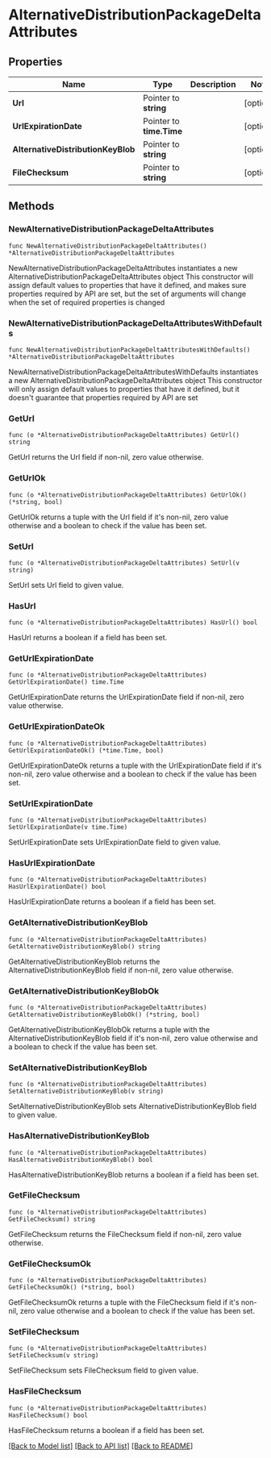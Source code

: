 # AlternativeDistributionPackageDeltaAttributes

## Properties

Name | Type | Description | Notes
------------ | ------------- | ------------- | -------------
**Url** | Pointer to **string** |  | [optional] 
**UrlExpirationDate** | Pointer to **time.Time** |  | [optional] 
**AlternativeDistributionKeyBlob** | Pointer to **string** |  | [optional] 
**FileChecksum** | Pointer to **string** |  | [optional] 

## Methods

### NewAlternativeDistributionPackageDeltaAttributes

`func NewAlternativeDistributionPackageDeltaAttributes() *AlternativeDistributionPackageDeltaAttributes`

NewAlternativeDistributionPackageDeltaAttributes instantiates a new AlternativeDistributionPackageDeltaAttributes object
This constructor will assign default values to properties that have it defined,
and makes sure properties required by API are set, but the set of arguments
will change when the set of required properties is changed

### NewAlternativeDistributionPackageDeltaAttributesWithDefaults

`func NewAlternativeDistributionPackageDeltaAttributesWithDefaults() *AlternativeDistributionPackageDeltaAttributes`

NewAlternativeDistributionPackageDeltaAttributesWithDefaults instantiates a new AlternativeDistributionPackageDeltaAttributes object
This constructor will only assign default values to properties that have it defined,
but it doesn't guarantee that properties required by API are set

### GetUrl

`func (o *AlternativeDistributionPackageDeltaAttributes) GetUrl() string`

GetUrl returns the Url field if non-nil, zero value otherwise.

### GetUrlOk

`func (o *AlternativeDistributionPackageDeltaAttributes) GetUrlOk() (*string, bool)`

GetUrlOk returns a tuple with the Url field if it's non-nil, zero value otherwise
and a boolean to check if the value has been set.

### SetUrl

`func (o *AlternativeDistributionPackageDeltaAttributes) SetUrl(v string)`

SetUrl sets Url field to given value.

### HasUrl

`func (o *AlternativeDistributionPackageDeltaAttributes) HasUrl() bool`

HasUrl returns a boolean if a field has been set.

### GetUrlExpirationDate

`func (o *AlternativeDistributionPackageDeltaAttributes) GetUrlExpirationDate() time.Time`

GetUrlExpirationDate returns the UrlExpirationDate field if non-nil, zero value otherwise.

### GetUrlExpirationDateOk

`func (o *AlternativeDistributionPackageDeltaAttributes) GetUrlExpirationDateOk() (*time.Time, bool)`

GetUrlExpirationDateOk returns a tuple with the UrlExpirationDate field if it's non-nil, zero value otherwise
and a boolean to check if the value has been set.

### SetUrlExpirationDate

`func (o *AlternativeDistributionPackageDeltaAttributes) SetUrlExpirationDate(v time.Time)`

SetUrlExpirationDate sets UrlExpirationDate field to given value.

### HasUrlExpirationDate

`func (o *AlternativeDistributionPackageDeltaAttributes) HasUrlExpirationDate() bool`

HasUrlExpirationDate returns a boolean if a field has been set.

### GetAlternativeDistributionKeyBlob

`func (o *AlternativeDistributionPackageDeltaAttributes) GetAlternativeDistributionKeyBlob() string`

GetAlternativeDistributionKeyBlob returns the AlternativeDistributionKeyBlob field if non-nil, zero value otherwise.

### GetAlternativeDistributionKeyBlobOk

`func (o *AlternativeDistributionPackageDeltaAttributes) GetAlternativeDistributionKeyBlobOk() (*string, bool)`

GetAlternativeDistributionKeyBlobOk returns a tuple with the AlternativeDistributionKeyBlob field if it's non-nil, zero value otherwise
and a boolean to check if the value has been set.

### SetAlternativeDistributionKeyBlob

`func (o *AlternativeDistributionPackageDeltaAttributes) SetAlternativeDistributionKeyBlob(v string)`

SetAlternativeDistributionKeyBlob sets AlternativeDistributionKeyBlob field to given value.

### HasAlternativeDistributionKeyBlob

`func (o *AlternativeDistributionPackageDeltaAttributes) HasAlternativeDistributionKeyBlob() bool`

HasAlternativeDistributionKeyBlob returns a boolean if a field has been set.

### GetFileChecksum

`func (o *AlternativeDistributionPackageDeltaAttributes) GetFileChecksum() string`

GetFileChecksum returns the FileChecksum field if non-nil, zero value otherwise.

### GetFileChecksumOk

`func (o *AlternativeDistributionPackageDeltaAttributes) GetFileChecksumOk() (*string, bool)`

GetFileChecksumOk returns a tuple with the FileChecksum field if it's non-nil, zero value otherwise
and a boolean to check if the value has been set.

### SetFileChecksum

`func (o *AlternativeDistributionPackageDeltaAttributes) SetFileChecksum(v string)`

SetFileChecksum sets FileChecksum field to given value.

### HasFileChecksum

`func (o *AlternativeDistributionPackageDeltaAttributes) HasFileChecksum() bool`

HasFileChecksum returns a boolean if a field has been set.


[[Back to Model list]](../README.md#documentation-for-models) [[Back to API list]](../README.md#documentation-for-api-endpoints) [[Back to README]](../README.md)


